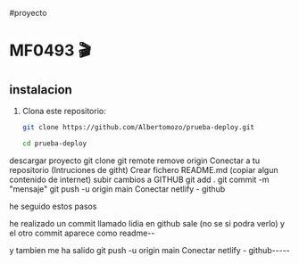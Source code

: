 #proyecto 

#  MF0493 🎬



## instalacion 

1. Clona este repositorio:

   ```bash
   git clone https://github.com/Albertomozo/prueba-deploy.git
   ```
    ```bash
   cd prueba-deploy
   ```


descargar proyecto
git clone
git remote remove origin
Conectar a tu repositorio (Intruciones de githt)
Crear fichero README.md (copiar algun contenido de  internet)
subir cambios a GITHUB
git add .
git commit -m "mensaje"
git push -u origin main
Conectar netlify - github

he seguido estos pasos 

he realizado un commit llamado lidia en github sale (no se si podra verlo)
y el otro commit aparece como readme--

y tambien me ha salido git push -u origin main
Conectar netlify - github-----


